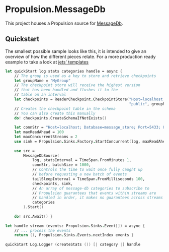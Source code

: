# Propulsion.MessageDb

This project houses a Propulsion source for [MessageDb](http://docs.eventide-project.org/user-guide/message-db/).

## Quickstart

The smallest possible sample looks like this, it is intended to give an overview of how the different pieces relate. 
For a more production ready example to take a look at [jets' templates](https://github.com/jet/dotnet-templates)

```fsharp
let quickStart log stats categories handle = async {
    // The group is used as a key to store and retrieve checkpoints 
    let groupName = "MyGroup"
    // The checkpoint store will receive the highest version
    // that has been handled and flushes it to the
    // table on an interval
    let checkpoints = ReaderCheckpoint.CheckpointStore("Host=localhost; Port=5433; Username=postgres; Password=postgres",
                                                       "public", groupName, TimeSpan.FromSeconds 10)
    // Creates the checkpoint table in the schema
    // You can also create this manually
    do! checkpoints.CreateSchemaIfNotExists()
    
    let connStr = "Host=localhost; Database=message_store; Port=5433; Username=message_store; Password=;"
    let maxReadAhead = 100
    let maxConcurrentStreams = 2
    use sink = Propulsion.Sinks.Factory.StartConcurrent(log, maxReadAhead, maxConcurrentStreams, handle, stats)
        
    use src = 
        MessageDbSource(
            log, statsInterval = TimeSpan.FromMinutes 1,
            connStr, batchSize = 1000, 
            // Controls the time to wait once fully caught up
            // before requesting a new batch of events
            tailSleepInterval = TimeSpan.FromMilliseconds 100,
            checkpoints, sink,
            // An array of message-db categories to subscribe to 
            // Propulsion guarantees that events within streams are
            // handled in order, it makes no guarantees across streams (Even within categories)
            categories
        ).Start()
          
    do! src.Await() }
    
let handle stream (events: Propulsion.Sinks.Event[]) = async {
    // ... process the events
    return (), Propulsion.Sinks.Events.nextIndex events }
    
quickStart Log.Logger (createStats ()) [| category |] handle
```
